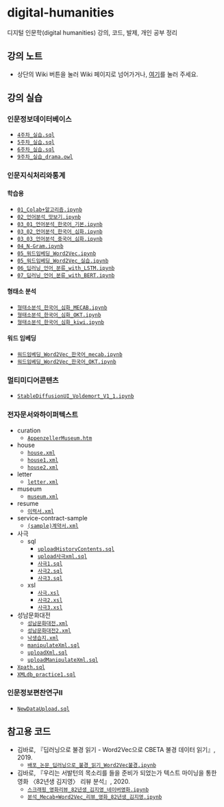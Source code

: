 # digital-humanities
디지털 인문학(digital humanities) 강의, 코드, 발제, 개인 공부 정리

## 강의 노트
- 상단의 Wiki 버튼을 눌러 Wiki 페이지로 넘어가거나, [여기](https://github.com/Esantomi/digital-humanities/wiki)를 눌러 주세요.

## 강의 실습
### 인문정보데이터베이스
- [`4주차_실습.sql`](https://github.com/Esantomi/digital-humanities/blob/main/인문정보데이터베이스/4주차_실습.sql)
- [`5주차_실습.sql`](https://github.com/Esantomi/digital-humanities/blob/main/인문정보데이터베이스/5주차_실습.sql)
- [`6주차_실습.sql`](https://github.com/Esantomi/digital-humanities/blob/main/인문정보데이터베이스/6주차_실습.sql)
- [`9주차_실습_drama.owl`](https://github.com/Esantomi/digital-humanities/blob/main/인문정보데이터베이스/9주차_실습_drama.owl)
### 인문지식처리와통계
#### 학습용
- [`01_Colab+알고리즘.ipynb`](https://github.com/Esantomi/digital-humanities/blob/main/인문지식처리와통계/01_Colab+알고리즘.ipynb)
- [`02_언어분석_맛보기.ipynb`](https://github.com/Esantomi/digital-humanities/blob/main/인문지식처리와통계/02_언어분석_맛보기.ipynb)
- [`03_01_언어분석_한국어_기본.ipynb`](https://github.com/Esantomi/digital-humanities/blob/main/인문지식처리와통계/03_01_언어분석_한국어_기본.ipynb)
- [`03_02_언어분석_한국어_심화.ipynb`](https://github.com/Esantomi/digital-humanities/blob/main/인문지식처리와통계/03_02_언어분석_한국어_심화.ipynb)
- [`03_03_언어분석_중국어_심화.ipynb`](https://github.com/Esantomi/digital-humanities/blob/main/인문지식처리와통계/03_03_언어분석_중국어_심화.ipynb)
- [`04_N-Gram.ipynb`](https://github.com/Esantomi/digital-humanities/blob/main/인문지식처리와통계/04_N-Gram.ipynb)
- [`05_워드임베딩_Word2Vec.ipynb`](https://github.com/Esantomi/digital-humanities/blob/main/인문지식처리와통계/05_워드임베딩_Word2Vec.ipynb)
- [`05_워드임베딩_Word2Vec_실습.ipynb`](https://github.com/Esantomi/digital-humanities/blob/main/인문지식처리와통계/05_워드임베딩_Word2Vec_실습.ipynb)
- [`06_딥러닝_언어_분류_with_LSTM.ipynb`](https://github.com/Esantomi/digital-humanities/blob/main/인문지식처리와통계/06_딥러닝_언어_분류_with_LSTM.ipynb)
- [`07_딥러닝_언어_분류_with_BERT.ipynb`](https://github.com/Esantomi/digital-humanities/blob/main/인문지식처리와통계/07_딥러닝_언어_분류_with_BERT.ipynb)
#### 형태소 분석
- [`형태소분석_한국어_심화_MECAB.ipynb`](https://github.com/Esantomi/digital-humanities/blob/main/인문지식처리와통계/형태소분석/형태소분석_한국어_심화_MECAB.ipynb)
- [`형태소분석_한국어_심화_OKT.ipynb`](https://github.com/Esantomi/digital-humanities/blob/main/인문지식처리와통계/형태소분석/형태소분석_한국어_심화_OKT.ipynb)
- [`형태소분석_한국어_심화_kiwi.ipynb`](https://github.com/Esantomi/digital-humanities/blob/main/인문지식처리와통계/형태소분석/형태소분석_한국어_심화_kiwi.ipynb)
#### 워드 임베딩
- [`워드임베딩_Word2Vec_한국어_mecab.ipynb`](https://github.com/Esantomi/digital-humanities/blob/main/인문지식처리와통계/워드임베딩/워드임베딩_Word2Vec_한국어_mecab.ipynb)
- [`워드임베딩_Word2Vec_한국어_OKT.ipynb`](https://github.com/Esantomi/digital-humanities/blob/main/인문지식처리와통계/워드임베딩/워드임베딩_Word2Vec_한국어_OKT.ipynb)
### 멀티미디어콘텐츠
- [`StableDiffusionUI_Voldemort_V1_1.ipynb`](https://github.com/Esantomi/digital-humanities/blob/main/멀티미디어콘텐츠/StableDiffusionUI_Voldemort_V1_1.ipynb)
### 전자문서와하이퍼텍스트
- curation
  - [`AppenzellerMuseum.htm`](https://github.com/Esantomi/digital-humanities/blob/main/전자문서와하이퍼텍스트/curation/AppenzellerMuseum.htm)
- house
  - [`house.xml`](https://github.com/Esantomi/digital-humanities/blob/main/전자문서와하이퍼텍스트/house/house.xml)
  - [`house1.xml`](https://github.com/Esantomi/digital-humanities/blob/main/전자문서와하이퍼텍스트/house/house1.xml)
  - [`house2.xml`](https://github.com/Esantomi/digital-humanities/blob/main/전자문서와하이퍼텍스트/house/house2.xml)
- letter
  - [`letter.xml`](https://github.com/Esantomi/digital-humanities/blob/main/전자문서와하이퍼텍스트/letter/letter.xml)
- museum
  - [`museum.xml`](https://github.com/Esantomi/digital-humanities/blob/main/전자문서와하이퍼텍스트/museum/museum.xml)
- resume
  - [`이력서.xml`](https://github.com/Esantomi/digital-humanities/blob/main/전자문서와하이퍼텍스트/resume/이력서.xml)
- service-contract-sample
  - [`(sample)계약서.xml`](https://github.com/Esantomi/digital-humanities/blob/main/전자문서와하이퍼텍스트/service-contract-sample/(sample)계약서.xml)
- 사극
  - sql
    - [`uploadHistoryContents.sql`](https://github.com/Esantomi/digital-humanities/blob/main/전자문서와하이퍼텍스트/사극/sql/uploadHistoryContents.sql)
    - [`upload사극xml.sql`](https://github.com/Esantomi/digital-humanities/blob/main/전자문서와하이퍼텍스트/사극/sql/upload사극xml.sql)
    - [`사극1.sql`](https://github.com/Esantomi/digital-humanities/blob/main/전자문서와하이퍼텍스트/사극/sql/사극1.sql)
    - [`사극2.sql`](https://github.com/Esantomi/digital-humanities/blob/main/전자문서와하이퍼텍스트/사극/sql/사극2.sql)
    - [`사극3.sql`](https://github.com/Esantomi/digital-humanities/blob/main/전자문서와하이퍼텍스트/사극/sql/사극3.sql)
  - xsl
    - [`사극.xsl`](https://github.com/Esantomi/digital-humanities/blob/main/전자문서와하이퍼텍스트/사극/xsl/사극.xsl)
    - [`사극2.xsl`](https://github.com/Esantomi/digital-humanities/blob/main/전자문서와하이퍼텍스트/사극/xsl/사극2.xsl)
    - [`사극3.xsl`](https://github.com/Esantomi/digital-humanities/blob/main/전자문서와하이퍼텍스트/사극/xsl/사극3.xsl)
- 성남문화대전
  - [`성남문화대전.xml`](https://github.com/Esantomi/digital-humanities/tree/main/전자문서와하이퍼텍스트/성남문화대전/성남문화대전.xml)
  - [`성남문화대전2.xml`](https://github.com/Esantomi/digital-humanities/tree/main/전자문서와하이퍼텍스트/성남문화대전/성남문화대전2.xml)
  - [`낙생습지.xml`](https://github.com/Esantomi/digital-humanities/tree/main/전자문서와하이퍼텍스트/성남문화대전/낙생습지.xml)
  - [`manipulateXml.sql`](https://github.com/Esantomi/digital-humanities/tree/main/전자문서와하이퍼텍스트/성남문화대전/manipulateXml.sql)
  - [`uploadXml.sql`](https://github.com/Esantomi/digital-humanities/tree/main/전자문서와하이퍼텍스트/성남문화대전/uploadXml.sql)
  - [`uploadManipulateXml.sql`](https://github.com/Esantomi/digital-humanities/tree/main/전자문서와하이퍼텍스트/성남문화대전/uploadManipulateXml.sql)
- [`Xpath.sql`](https://github.com/Esantomi/digital-humanities/blob/main/전자문서와하이퍼텍스트/Xpath.sql)
- [`XMLdb_practice1.sql`](https://github.com/Esantomi/digital-humanities/blob/main/전자문서와하이퍼텍스트/XMLdb_practice1.sql)
### 인문정보편찬연구II
- [`NewDataUpload.sql`](https://github.com/Esantomi/digital-humanities/blob/main/인문정보편찬연구II/NewDataUpload.sql)

## 참고용 코드
- 김바로, 『딥러닝으로 불경 읽기 - Word2Vec으로 CBETA 불경 데이터 읽기』, 2019.
  - [`배포_논문_딥러닝으로_불경_읽기_Word2Vec불경.ipynb`](https://github.com/Esantomi/digital-humanities/blob/main/참고용코드/배포_논문_딥러닝으로_불경_읽기_Word2Vec불경.ipynb)
- 김바로, 『우리는 서발턴의 목소리를 들을 준비가 되었는가  텍스트 마이닝을 통한 영화 〈82년생 김지영〉 리뷰 분석』, 2020.
  - [`스크래핑_영화리뷰_82년생_김지영_네이버영화.ipynb`](https://github.com/Esantomi/digital-humanities/blob/main/참고용코드/스크래핑_영화리뷰_82년생_김지영_네이버영화.ipynb)
  - [`분석_Mecab+Word2Vec_리뷰_영화_82년생_김지영.ipynb`](https://github.com/Esantomi/digital-humanities/blob/main/참고용코드/분석_Mecab+Word2Vec_리뷰_영화_82년생_김지영.ipynb)
